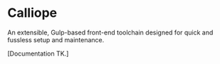 # Calliope

An extensible, Gulp-based front-end toolchain designed for quick and fussless setup and maintenance.

[Documentation TK.]
